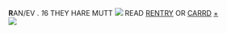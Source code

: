 <strong>R</strong>AN/EV . <i>1</i>6 THEY HARE MUTT <img src="https://autism.crd.co/assets/images/gallery15/82a92712.png?v=609aea25"> READ <a href="https://rentry.org/bleedmore ">RENTRY</a> OR <a href="https://masky.crd.co">CARRD</a> <a href="https://habit.crd.co">+</a>
<br>
<img src="https://64.media.tumblr.com/05658ff58ee348d1ef7b2f9bb0fc4b93/tumblr_psicd1so9o1xa4vijo1_540.gif">
